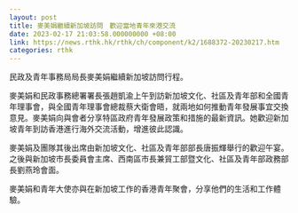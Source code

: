 ```yaml
---
layout: post
title: 麥美娟繼續新加坡訪問　歡迎當地青年來港交流
date: 2023-02-17 21:03:58.000000000 +08:00
link: https://news.rthk.hk/rthk/ch/component/k2/1688372-20230217.htm
categories: rthk
---
```


民政及青年事務局局長麥美娟繼續新加坡訪問行程。

麥美娟和民政事務總署署長張趙凱渝上午到訪新加坡文化、社區及青年部和全國青年理事會，與全國青年理事會總裁蔡大衛會晤，就兩地如何推動青年發展事宜交換意見。麥美娟向與會者分享特區政府青年發展政策和措施的最新資訊。她歡迎新加坡青年到訪香港進行海外交流活動，增進彼此認識。

麥美娟及團隊其後出席由新加坡文化、社區及青年部部長唐振輝舉行的歡迎午宴。之後與新加坡市長委員會主席、西南區市長兼貿工部暨文化、社區及青年部政務部長劉燕玲會面。

麥美娟和青年大使亦與在新加坡工作的香港青年聚會，分享他們的生活和工作體驗。
